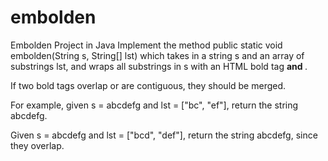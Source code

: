 # embolden
Embolden Project in Java
Implement the method public static void embolden(String s, String[] lst) 
which takes in a string s and an array of substrings lst, and wraps all substrings in s with an HTML bold tag <b> and </b>.

 If two bold tags overlap or are contiguous, they should be merged.
 
 For example, given s = abcdefg and lst = ["bc", "ef"], return the string abcdefg.

 

Given s = abcdefg and lst = ["bcd", "def"], return the string abcdefg, since they overlap.
